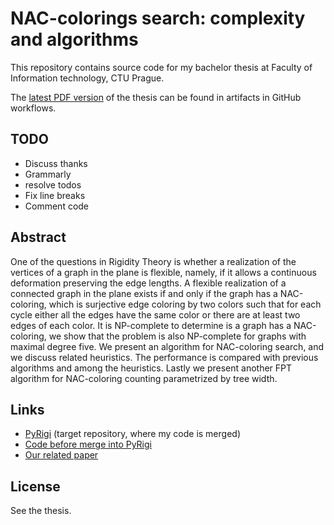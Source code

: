 # NAC-colorings search: complexity and algorithms

This repository contains source code for my bachelor thesis
at Faculty of Information technology, CTU Prague.

The [latest PDF version](https://github.com/Lastaapps/bc_thesis/actions/workflows/latex.yml)
of the thesis can be found in artifacts in GitHub workflows.

## TODO
- Discuss thanks
- Grammarly
- resolve todos
- Fix line breaks
- Comment code

## Abstract

One of the questions in Rigidity Theory is whether a realization of the
vertices of a graph in the plane is flexible, namely, if it allows a continuous
deformation preserving the edge lengths.
A flexible realization of a connected graph in the plane exists if and only if
the graph has a NAC-coloring, which is surjective edge coloring by
two colors such that for each cycle either all the edges have the same color or
there are at least two edges of each color.
It is NP-complete to determine is a graph has a NAC-coloring,
we show that the problem is
also NP-complete for graphs with maximal degree five.
We present an algorithm for NAC-coloring search,
and we discuss related heuristics.
The performance is compared with previous algorithms and among the heuristics.
Lastly we present another FPT algorithm for NAC-coloring counting
parametrized by tree width.

## Links

* [PyRigi](https://github.com/PyRigi/PyRigi) (target repository, where my code is merged)
* [Code before merge into PyRigi](https://github.com/Lastaapps/PyRigi/)
* [Our related paper](https://www.arxiv.org/abs/2412.13721)

## License

See the thesis.

